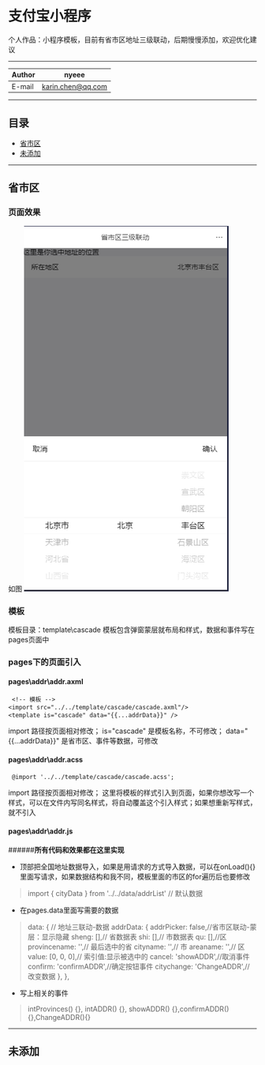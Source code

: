 # 支付宝小程序
个人作品：小程序模板，目前有省市区地址三级联动，后期慢慢添加，欢迎优化建议

****
	
|Author|nyeee|
|---|---
|E-mail|karin.chen@qq.com


****
## 目录
* [省市区](#省市区)
* [未添加](#未添加)


___
## 省市区
### 页面效果
如图
![省市区](地址省市区界面.png)  

### 模板
模板目录：template\cascade
模板包含弹窗蒙层就布局和样式，数据和事件写在pages页面中  

### pages下的页面引入
#### pages\addr\addr.axml
    
     <!-- 模板 -->
    <import src="../../template/cascade/cascade.axml"/>
    <template is="cascade" data="{{...addrData}}" />
    
import 路径按页面相对修改；
is="cascade" 是模板名称，不可修改；
data="{{...addrData}}" 是省市区、事件等数据，可修改  

#### pages\addr\addr.acss
    
     @import '../../template/cascade/cascade.acss';
        
import 路径按页面相对修改；
这里将模板的样式引入到页面，如果你想改写一个样式，可以在文件内写同名样式，将自动覆盖这个引入样式；如果想重新写样式，就不引入  

#### pages\addr\addr.js
######__所有代码和效果都在这里实现__
* 顶部把全国地址数据导入，如果是用请求的方式导入数据，可以在onLoad(){}里面写请求，如果数据结构和我不同，模板里面的市区的for遍历后也要修改
> import { cityData } from '../../data/addrList' // 默认数据

* 在pages.data里面写需要的数据
> data: {
>  // 地址三联动-数据
>  addrData: {
>   addrPicker: false,//省市区联动-蒙层：显示隐藏
>   sheng: [],// 省数据表 
>   shi: [],// 市数据表
>   qu: [],//区
>   provincename: '',// 最后选中的省 
>   cityname: '',// 市
>   areaname: '',// 区
>   value: [0, 0, 0],// 索引值:显示被选中的
>   cancel: 'showADDR',//取消事件
>   confirm: 'confirmADDR',//确定按钮事件
>   citychange: 'ChangeADDR',// 改变数据
>  },
> },

*  写上相关的事件
> intProvinces() {},  intADDR() {},  showADDR() {},confirmADDR(){},ChangeADDR(){}
 
  
   
___
## 未添加


